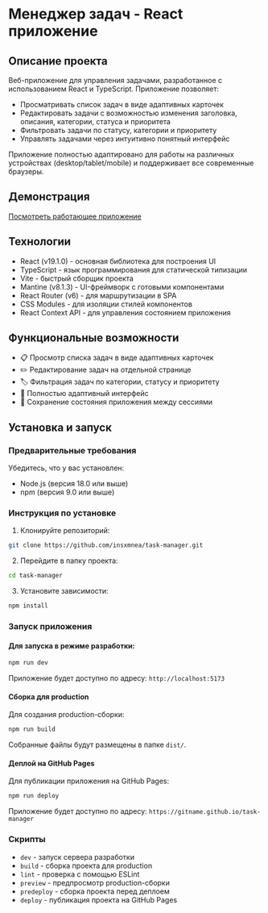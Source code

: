 # Менеджер задач - React приложение

## Описание проекта

Веб-приложение для управления задачами, разработанное с использованием React и TypeScript.
Приложение позволяет:

- Просматривать список задач в виде адаптивных карточек
- Редактировать задачи с возможностью изменения заголовка, описания, категории, статуса и приоритета
- Фильтровать задачи по статусу, категории и приоритету
- Управлять задачами через интуитивно понятный интерфейс

Приложение полностью адаптировано для работы на различных устройствах (desktop/tablet/mobile) и поддерживает все современные браузеры.

## Демонстрация

[Посмотреть работающее приложение](https://insxmnea.github.io/task-manager/)

## Технологии

- React (v19.1.0) - основная библиотека для построения UI
- TypeScript - язык программирования для статической типизации
- Vite - быстрый сборщик проекта
- Mantine (v8.1.3) - UI-фреймворк с готовыми компонентами
- React Router (v6) - для маршрутизации в SPA
- CSS Modules - для изоляции стилей компонентов
- React Context API - для управления состоянием приложения

## Функциональные возможности

- 📋 Просмотр списка задач в виде адаптивных карточек
- ✏️ Редактирование задач на отдельной странице
- 🏷️ Фильтрация задач по категории, статусу и приоритету
- 📱 Полностью адаптивный интерфейс
- 🔄 Сохранение состояния приложения между сессиями

## Установка и запуск

### Предварительные требования

Убедитесь, что у вас установлен:

- Node.js (версия 18.0 или выше)
- npm (версия 9.0 или выше)

### Инструкция по установке

1. Клонируйте репозиторий:

```bash
git clone https://github.com/insxmnea/task-manager.git
```

2. Перейдите в папку проекта:

```bash
cd task-manager
```

3. Установите зависимости:

```bash
npm install
```

### Запуск приложения

#### Для запуска в режиме разработки:

```bash
npm run dev
```

Приложение будет доступно по адресу: `http://localhost:5173`

#### Сборка для production

Для создания production-сборки:

```bash
npm run build
```

Собранные файлы будут размещены в папке `dist/`.

#### Деплой на GitHub Pages

Для публикации приложения на GitHub Pages:

```bash
npm run deploy
```

Приложение будет доступно по адресу: `https://gitname.github.io/task-manager`

### Скрипты

- `dev` - запуск сервера разработки
- `build` - сборка проекта для production
- `lint` - проверка с помощью ESLint
- `preview` - предпросмотр production-сборки
- `predeploy` - сборка проекта перед деплоем
- `deploy` - публикация проекта на GitHub Pages
